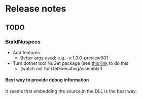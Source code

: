 # Release notes

## TODO

### BuildNuspecs

- Add features
  - Better args used: e.g. -v:1.0.0-preview001
- Turn dotnet tool NuGet package (see [this link](https://docs.microsoft.com/en-us/dotnet/core/tools/global-tools-how-to-create) to do this
  - (watch out for GetExecutingAssembly!)


#### Best way to provide debug information 

It seems that embedding the source in the DLL is the best way.

